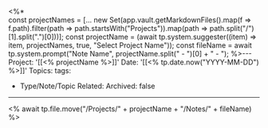 <%*  
const projectNames = [... new Set(app.vault.getMarkdownFiles().map(f => f.path).filter(path => path.startsWith("Projects")).map(path => path.split("/")[1].split(".")[0]))];
const projectName = (await tp.system.suggester((item) => item, projectNames, true, "Select Project Name")); const fileName = await tp.system.prompt("Note Name", projectName.split(" - ")[0] + " - "); 
%>---
Project: '[[<% projectName %>]]'
Date: '[[<% tp.date.now("YYYY-MM-DD") %>]]'
Topics:
tags:
  - Type/Note/Topic
Related:
Archived: false
---
<% await tp.file.move("/Projects/" + projectName + "/Notes/" + fileName) %>